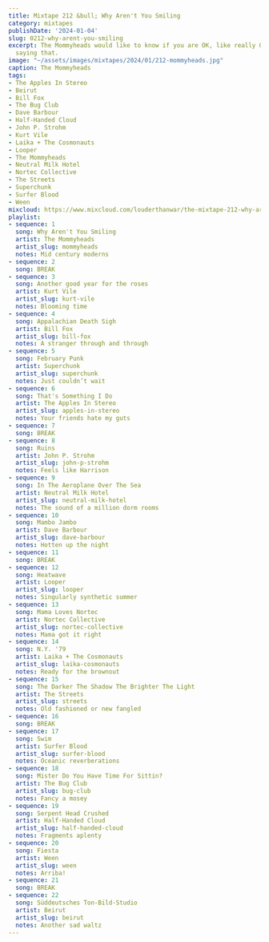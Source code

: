 ```yaml
---
title: Mixtape 212 &bull; Why Aren't You Smiling
category: mixtapes
publishDate: '2024-01-04'
slug: 0212-why-arent-you-smiling
excerpt: The Mommyheads would like to know if you are OK, like really OK and not just
  saying that.
image: "~/assets/images/mixtapes/2024/01/212-mommyheads.jpg"
caption: The Mommyheads
tags:
- The Apples In Stereo
- Beirut
- Bill Fox
- The Bug Club
- Dave Barbour
- Half-Handed Cloud
- John P. Strohm
- Kurt Vile
- Laika + The Cosmonauts
- Looper
- The Mommyheads
- Neutral Milk Hotel
- Nortec Collective
- The Streets
- Superchunk
- Surfer Blood
- Ween
mixcloud: https://www.mixcloud.com/louderthanwar/the-mixtape-212-why-arent-you-smiling-2024-01-04/
playlist:
- sequence: 1
  song: Why Aren't You Smiling
  artist: The Mommyheads
  artist_slug: mommyheads
  notes: Mid century moderns
- sequence: 2
  song: BREAK
- sequence: 3
  song: Another good year for the roses
  artist: Kurt Vile
  artist_slug: kurt-vile
  notes: Blooming time
- sequence: 4
  song: Appalachian Death Sigh
  artist: Bill Fox
  artist_slug: bill-fox
  notes: A stranger through and through
- sequence: 5
  song: February Punk
  artist: Superchunk
  artist_slug: superchunk
  notes: Just couldn’t wait
- sequence: 6
  song: That's Something I Do
  artist: The Apples In Stereo
  artist_slug: apples-in-stereo
  notes: Your friends hate my guts
- sequence: 7
  song: BREAK
- sequence: 8
  song: Ruins
  artist: John P. Strohm
  artist_slug: john-p-strohm
  notes: Feels like Harrison
- sequence: 9
  song: In The Aeroplane Over The Sea
  artist: Neutral Milk Hotel
  artist_slug: neutral-milk-hotel
  notes: The sound of a million dorm rooms
- sequence: 10
  song: Mambo Jambo
  artist: Dave Barbour
  artist_slug: dave-barbour
  notes: Hotten up the night
- sequence: 11
  song: BREAK
- sequence: 12
  song: Heatwave
  artist: Looper
  artist_slug: looper
  notes: Singularly synthetic summer
- sequence: 13
  song: Mama Loves Nortec
  artist: Nortec Collective
  artist_slug: nortec-collective
  notes: Mama got it right
- sequence: 14
  song: N.Y. '79
  artist: Laika + The Cosmonauts
  artist_slug: laika-cosmonauts
  notes: Ready for the brownout
- sequence: 15
  song: The Darker The Shadow The Brighter The Light
  artist: The Streets
  artist_slug: streets
  notes: Old fashioned or new fangled
- sequence: 16
  song: BREAK
- sequence: 17
  song: Swim
  artist: Surfer Blood
  artist_slug: surfer-blood
  notes: Oceanic reverberations
- sequence: 18
  song: Mister Do You Have Time For Sittin?
  artist: The Bug Club
  artist_slug: bug-club
  notes: Fancy a mosey
- sequence: 19
  song: Serpent Head Crushed
  artist: Half-Handed Cloud
  artist_slug: half-handed-cloud
  notes: Fragments aplenty
- sequence: 20
  song: Fiesta
  artist: Ween
  artist_slug: ween
  notes: Arriba!
- sequence: 21
  song: BREAK
- sequence: 22
  song: Süddeutsches Ton-Bild-Studio
  artist: Beirut
  artist_slug: beirut
  notes: Another sad waltz
---
```


